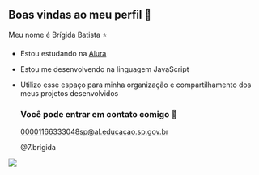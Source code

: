 ## Boas vindas ao meu perfil 🤎 

Meu nome é Brígida Batista ⭐

- Estou estudando na [Alura](https://www.alura.com.br)
- Estou me desenvolvendo na linguagem JavaScript
- Utilizo esse espaço para minha organização e compartilhamento dos meus projetos desenvolvidos

  ### Você pode entrar em contato comigo 👧

  00001166333048sp@al.educacao.sp.gov.br
  
  @7.brigida

![](https://media1.tenor.com/m/FrWUKVrPljEAAAAC/aot-sasha.gif)
  
